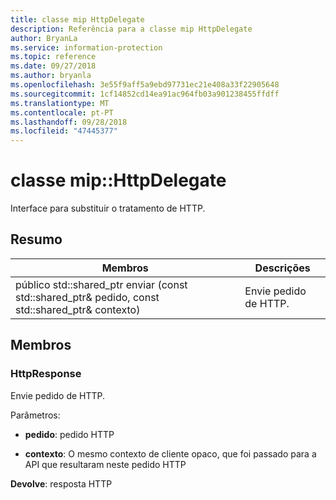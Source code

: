 ```yaml
---
title: classe mip HttpDelegate
description: Referência para a classe mip HttpDelegate
author: BryanLa
ms.service: information-protection
ms.topic: reference
ms.date: 09/27/2018
ms.author: bryanla
ms.openlocfilehash: 3e55f9aff5a9ebd97731ec21e408a33f22905648
ms.sourcegitcommit: 1cf14852cd14ea91ac964fb03a901238455ffdff
ms.translationtype: MT
ms.contentlocale: pt-PT
ms.lasthandoff: 09/28/2018
ms.locfileid: "47445377"
---
```

# <a name="class-miphttpdelegate"></a>classe mip::HttpDelegate 
Interface para substituir o tratamento de HTTP.
  
## <a name="summary"></a>Resumo
 Membros                        | Descrições                                
--------------------------------|---------------------------------------------
público std::shared_ptr<HttpResponse> enviar (const std::shared_ptr<HttpRequest>& pedido, const std::shared_ptr<void>& contexto)  |  Envie pedido de HTTP.
  
## <a name="members"></a>Membros
  
### <a name="httpresponse"></a>HttpResponse
Envie pedido de HTTP.

Parâmetros:  
* **pedido**: pedido HTTP 


* **contexto**: O mesmo contexto de cliente opaco, que foi passado para a API que resultaram neste pedido HTTP



  
**Devolve**: resposta HTTP
